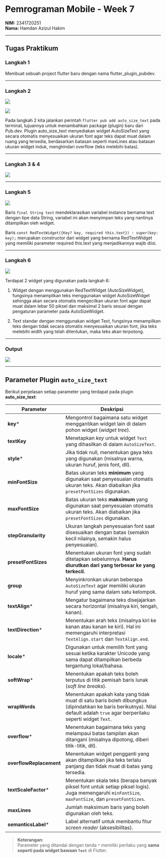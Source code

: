 # Pemrograman Mobile - Week 7

**NIM:** 2341720251  
**Nama:** Hamdan Azizul Hakim  

---

## Tugas Praktikum

### Langkah 1
Membuat sebuah project flutter baru dengan nama flutter_plugin_pubdev.

---

### Langkah 2
![](images/P1_2.1.png)

![](images/P1_2.2.png)

Pada langkah 2 kita jalankan perintah `flutter pub add auto_size_text` pada terminal, tujuannya untuk menambahkan package (plugin) baru dari Pub.dev. Plugin auto_size_text menyediakan widget AutoSizeText yang secara otomatis menyesuaikan ukuran font agar teks dapat muat dalam ruang yang tersedia, berdasarkan batasan seperti maxLines atau batasan ukuran widget induk, menghindari overflow (teks melebihi batas).

---

### Langkah 3 & 4

![](images/P1_3_4.png)

---

### Langkah 5

![](images/P1_5.png)

Baris `final String text` mendeklarasikan variabel instance bernama text dengan tipe data String, variabel ini akan menyimpan teks yang nantinya ditampilkan oleh widget.

Baris `const RedTextWidget({Key? key, required this.text}) : super(key: key);` merupakan constructor dari widget yang bernama RedTextWidget yang memiliki parameter required this.text yang menjadikannya wajib diisi.

---

### Langkah 6

![](images/P1_6.png)

Terdapat 2 widget yang digunakan pada langkah 6:
1. Widget dengan menggunakan RedTextWIdget (AutoSizeWidget), fungsinya menampilkan teks menggunakan widget AutoSizeWidget sehingga akan secara otomatis mengecilkan ukuran font agar dapat muat dalam lebar 50 piksel dan maksimal 2 baris sesuai dengan pengaturan parameter pada AutoSizeWidget.

2. Text standar dengan menggunakan widget Text, fungsinya menampilkan teks dengan tidak secara otomatis menyesuaikan ukuran font, jika teks melebihi width yang telah ditentukan, maka teks akan terpotong.

---

### Output

![](images/P1_7.png)

---

## Parameter Plugin `auto_size_text`

Berikut penjelasan setiap parameter yang terdapat pada plugin **auto_size_text**:

| **Parameter** | **Deskripsi** |
|----------------|---------------------------------------------|
| **key*** | Mengontrol bagaimana satu widget menggantikan widget lain di dalam pohon widget (*widget tree*). |
| **textKey** | Menetapkan *key* untuk widget `Text` yang dihasilkan di dalam `AutoSizeText`. |
| **style*** | Jika tidak null, menentukan gaya teks yang digunakan (misalnya warna, ukuran huruf, jenis font, dll). |
| **minFontSize** | Batas ukuran teks **minimum** yang digunakan saat penyesuaian otomatis ukuran teks. Akan diabaikan jika `presetFontSizes` digunakan. |
| **maxFontSize** | Batas ukuran teks **maksimum** yang digunakan saat penyesuaian otomatis ukuran teks. Akan diabaikan jika `presetFontSizes` digunakan. |
| **stepGranularity** | Ukuran langkah penyesuaian font saat disesuaikan dengan batas (semakin kecil nilainya, semakin halus penyesuaian). |
| **presetFontSizes** | Menentukan ukuran font yang sudah ditetapkan sebelumnya. **Harus diurutkan dari yang terbesar ke yang terkecil.** |
| **group** | Menyinkronkan ukuran beberapa `AutoSizeText` agar memiliki ukuran huruf yang sama dalam satu kelompok. |
| **textAlign*** | Mengatur bagaimana teks disejajarkan secara horizontal (misalnya kiri, tengah, kanan). |
| **textDirection*** | Menentukan arah teks (misalnya kiri ke kanan atau kanan ke kiri). Hal ini memengaruhi interpretasi `TextAlign.start` dan `TextAlign.end`. |
| **locale*** | Digunakan untuk memilih font yang sesuai ketika karakter Unicode yang sama dapat ditampilkan berbeda tergantung lokal/bahasa. |
| **softWrap*** | Menentukan apakah teks boleh terputus di titik pemisah baris lunak (*soft line breaks*). |
| **wrapWords** | Menentukan apakah kata yang tidak muat di satu baris boleh dibungkus (dipindahkan ke baris berikutnya). Nilai default adalah `true` agar berperilaku seperti widget `Text`. |
| **overflow*** | Menentukan bagaimana teks yang melampaui batas tampilan akan ditangani (misalnya dipotong, diberi titik-titik, dll). |
| **overflowReplacement** | Menentukan widget pengganti yang akan ditampilkan jika teks terlalu panjang dan tidak muat di batas yang tersedia. |
| **textScaleFactor*** | Menentukan skala teks (berapa banyak piksel font untuk setiap piksel logis). Juga memengaruhi `minFontSize`, `maxFontSize`, dan `presetFontSizes`. |
| **maxLines** | Jumlah maksimum baris yang boleh digunakan oleh teks. |
| **semanticsLabel*** | Label alternatif untuk membantu fitur *screen reader* (aksesibilitas). |

> **Keterangan:**  
> Parameter yang ditandai dengan tanda `*` memiliki perilaku yang **sama seperti pada widget bawaan `Text`** di Flutter.
